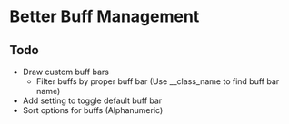 # Better Buff Management

## Todo
- Draw custom buff bars
    - Filter buffs by proper buff bar (Use __class_name to find buff bar name)
- Add setting to toggle default buff bar
- Sort options for buffs (Alphanumeric)